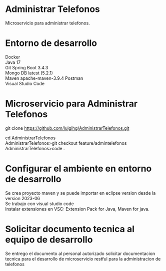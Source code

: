 # Administrar Telefonos
Microservicio para administrar telefonos.

# Entorno de desarrollo
Docker  
Java 17  
Git
Spring Boot 3.4.3  
Mongo DB latest (5.2.1)  
Maven apache-maven-3.9.4
Postman  
Visual Studio Code

# Microservicio para Administrar Telefonos
git clone https://github.com/luigihg/AdministrarTelefonos.git

cd AdministrarTelefonos  
AdministrarTelefonos>git checkout feature/admintelefonos  
AdministrarTelefonos>code .  

# Configurar el ambiente en entorno de desarrollo
Se crea proyecto maven y se puede importar en eclipse version desde la version 2023-06  
Se trabajo con visual studio code  
Instalar extensiones en VSC: Extension Pack for Java, Maven for java.  

# Solicitar documento tecnica al equipo de desarrollo
Se entrego el documento al personal autorizado solicitar documentacion tecnica   para el desarrollo de microservicio restful para la administracion de telefonos